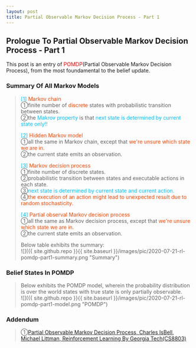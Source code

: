 ```yaml
---
layout: post
title: Partial Observable Markov Decision Process - Part 1
---
```


## Prologue To Partial Observable Markov Decision Process - Part 1
<p class="message">
This post is an entry of <font color="Red">POMDP</font>(Partial Observable Markov Decision Process), from the most foundamental to the belief update.  
</p>

### Summary Of All Markov Models
><font color="DeepSkyBlue">[1]</font>
><font color="OrangeRed">Markov chain</font>  
>&#10112;finite number of <font color="OrangeRed">discrete</font> states with probabilistic transition between states.  
>&#10113;the <font color="DeepSkyBlue">Makrov property</font> is that <font color="DeepSkyBlue">next state is determined by current state only!!</font>  
>
><font color="DeepSkyBlue">[2]</font>
><font color="OrangeRed">Hidden Markov model</font>  
>&#10112;all the same in Markov chain, except that <font color="OrangeRed">we're unsure which state we are in.</font>  
>&#10113;the current state emits an observation.  
>
><font color="DeepSkyBlue">[3]</font>
><font color="OrangeRed">Markov decision process</font>  
>&#10112;finite number of discrete states.  
>&#10113;probabilistic transition between states and executable actions in each state.  
>&#10114;<font color="DeepSkyBlue">next state is determined by current state and current action.</font>  
>&#10115;<font color="OrangeRed">the execution of an action might lead to unexpected result due to random stochasticity.</font>  
>
><font color="DeepSkyBlue">[4]</font>
><font color="OrangeRed">Partial observal Markov decision process</font>  
>&#10112;all the same as Markov decision process, except that <font color="OrangeRed">we're unsure which state we are in.</font>  
>&#10113;the current state emits an observation.  
>
>Below table exhibits the summary:  
![]({{ site.github.repo }}{{ site.baseurl }}/images/pic/2020-07-21-rl-pomdp-part1-summary.png "Summary")

### Belief States In POMDP
>Below exhibits the POMDP model, wherein the probability distribution is over the world states with true state is only partially observable.  
![]({{ site.github.repo }}{{ site.baseurl }}/images/pic/2020-07-21-rl-pomdp-part1-model.png "POMDP")

### Addendum
>&#10112;[Partial Observable Markov Decision Process, Charles IsBell, Michael Littman, Reinforcement Learning By Georgia Tech(CS8803)](https://classroom.udacity.com/courses/ud600/lessons/4677668675/concepts/46822685970923)  

<!-- Γ -->
<!-- \Omega -->
<!-- \cap intersection -->
<!-- \cup union -->
<!-- \frac{\Gamma(k + n)}{\Gamma(n)} \frac{1}{r^k}  -->
<!-- \mbox{\large$\vert$}\nolimits_0^\infty -->
<!-- \vert_0^\infty -->
<!-- \vert_{0.5}^{\infty} -->
<!-- &prime; ′ -->
<!-- &Prime; ″ -->
<!-- $E\lbrack X\rbrack$ -->
<!-- \overline{X_n} -->
<!-- \underset{Succss}P -->
<!-- \frac{{\overline {X_n}}-\mu}{S/\sqrt n} -->
<!-- \lim_{t\rightarrow\infty} -->
<!-- \int_{0}^{a}\lambda\cdot e^{-\lambda\cdot t}\operatorname dt -->
<!-- \Leftrightarrow -->
<!-- \prod_{v\in V} -->
<!-- \subset -->
<!-- \subseteq -->
<!-- \varnothing -->
<!-- \perp -->
<!-- \overset\triangle= -->
<!-- \left|X\right| -->
<!-- \xrightarrow{r_t} -->
<!-- \left\|?\right\| => ||?||-->
<!-- \left|?\right| => |?|-->
<!-- \lbrack BQ\rbrack => [BQ] -->
<!-- \subset -->
<!-- \subseteq -->
<!-- \widehat -->

<!-- Notes -->
<!-- <font color="OrangeRed">items, verb, to make it the focus, mathematic expression</font> -->
<!-- <font color="Red">KKT</font> -->
<!-- <font color="Red">SMO heuristics</font> -->
<!-- <font color="Red">F</font> distribution -->
<!-- <font color="Red">t</font> distribution -->
<!-- <font color="DeepSkyBlue">suggested item, soft item</font> -->
<!-- <font color="RoyalBlue">old alpha, quiz, example</font> -->
<!-- <font color="Green">new alpha</font> -->

<!-- <font color="#C20000">conclusion, finding</font> -->
<!-- <font color="DeepPink">positive conclusion, finding</font> -->
<!-- <font color="RosyBrown">negative conclusion, finding</font> -->

<!-- <font color="#00ADAD">policy</font> -->
<!-- <font color="#6100A8">full observable</font> -->
<!-- <font color="#FFAC12">partial observable</font> -->
<!-- <font color="#EB00EB">stochastic</font> -->
<!-- <font color="#8400E6">state transition</font> -->
<!-- <font color="#D600D6">discount factor gamma $\gamma$</font> -->
<!-- <font color="#D600D6">$V(S)$</font> -->
<!-- <font color="#9300FF">immediate reward R(S)</font> -->

<!-- ### <font color="RoyalBlue">Example</font>: Illustration By Rainy And Sunny Days In One Week -->
<!-- <font color="RoyalBlue">[Question]</font> -->
<!-- <font color="DeepSkyBlue">[Answer]</font> -->

<!-- <font color="Brown">Notes::mjtsai1974</font> -->

<!-- 
[1]Given the vehicles pass through a highway toll station is $6$ per minute, what is the probability that no cars within $30$ seconds?
><font color="DeepSkyBlue">[1]</font>
><font color="OrangeRed">Given the vehicles pass through a highway toll station is $6$ per minute, what is the probability that no cars within $30$ seconds?</font>  
-->

<!--
><font color="DeepSkyBlue">[Notes]</font>
><font color="OrangeRed">Why at this moment, the Poisson and exponential probability come out with different result?</font>  
-->

<!-- https://www.medcalc.org/manual/gamma_distribution_functions.php -->
<!-- https://www.statlect.com/probability-distributions/student-t-distribution#hid5 -->
<!-- http://www.wiris.com/editor/demo/en/ -->
